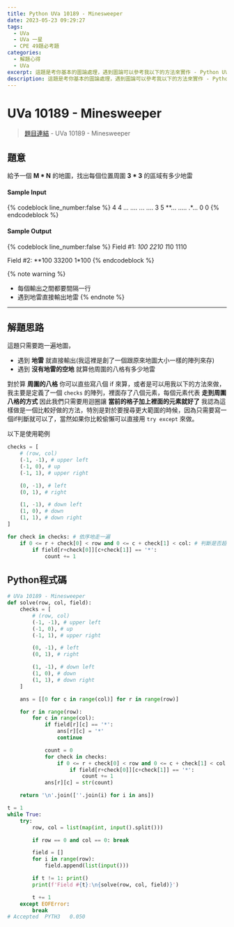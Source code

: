 ```yaml
---
title: Python UVa 10189 - Minesweeper
date: 2023-05-23 09:29:27
tags:
  - UVa
  - UVa 一星
  - CPE 49題必考題
categories:
  - 解題心得
  - UVa
excerpt: 這題是考你基本的圖論處理，遇到圖論可以參考我以下的方法來實作 - Python UVa 10189 - Minesweeper 解題心得
description: 這題是考你基本的圖論處理，遇到圖論可以參考我以下的方法來實作 - Python UVa 10189 - Minesweeper 解題心得
---
```

# UVa 10189 - Minesweeper

>[題目連結](https://onlinejudge.org/index.php?option=onlinejudge&Itemid=8&page=show_problem&problem=1130) - UVa 10189 - Minesweeper


## 題意
給予一個 **M * N** 的地圖，找出每個位置周圍 **3 * 3** 的區域有多少地雷


#### Sample Input 
{% codeblock line_number:false %}
4 4
*...
....
.*..
....
3 5
**...
.....
.*...
0 0
{% endcodeblock %}

#### Sample Output 
{% codeblock line_number:false %}
Field #1:
*100
2210
1*10
1110

Field #2:
**100
33200
1*100
{% endcodeblock %}

{% note warning %}
* 每個輸出之間都要間隔一行
* 遇到地雷直接輸出地雷
{% endnote %}

---

## 解題思路
這題只需要跑一遍地圖，
* 遇到 **地雷** 就直接輸出(我這裡是創了一個跟原來地圖大小一樣的陣列來存)
* 遇到 **沒有地雷的空地** 就算他周圍的八格有多少地雷

對於算 **周圍的八格** 你可以直些寫八個 if 來算，或者是可以用我以下的方法來做，
我主要是定義了一個 `checks` 的陣列，裡面存了八個元素，每個元素代表 **走到周圍八格的方式** 因此我們只需要用迴圈讓 **當前的格子加上裡面的元素就好了**
我認為這樣做是一個比較好做的方法，特別是對於要搜尋更大範圍的時候，因為只需要寫一個if判斷就可以了，當然如果你比較偷懶可以直接用 `try except` 來做。<br>

以下是使用範例
```python
checks = [
    # (row, col)
    (-1, -1), # upper left
    (-1, 0), # up
    (-1, 1), # upper right

    (0, -1), # left
    (0, 1), # right

    (1, -1), # down left
    (1, 0), # down
    (1, 1), # down right 
]

for check in checks: # 依序地走一遍
    if 0 <= r + check[0] < row and 0 <= c + check[1] < col: # 判斷是否超出陣列
        if field[r+check[0]][c+check[1]] == '*':
            count += 1
```

## Python程式碼
```python
# UVa 10189 - Minesweeper
def solve(row, col, field):
    checks = [
        # (row, col)
        (-1, -1), # upper left
        (-1, 0), # up
        (-1, 1), # upper right

        (0, -1), # left
        (0, 1), # right

        (1, -1), # down left
        (1, 0), # down
        (1, 1), # down right 
    ]

    ans = [[0 for c in range(col)] for r in range(row)]

    for r in range(row):
        for c in range(col):
            if field[r][c] == '*':
                ans[r][c] = '*'
                continue

            count = 0
            for check in checks:
                if 0 <= r + check[0] < row and 0 <= c + check[1] < col:
                    if field[r+check[0]][c+check[1]] == '*':
                        count += 1
            ans[r][c] = str(count)

    return '\n'.join([''.join(i) for i in ans])

t = 1
while True:
    try:
        row, col = list(map(int, input().split()))

        if row == 0 and col == 0: break

        field = []
        for i in range(row):
            field.append(list(input()))

        if t != 1: print()
        print(f'Field #{t}:\n{solve(row, col, field)}')

        t += 1
    except EOFError:
        break
# Accepted	PYTH3	0.050
```